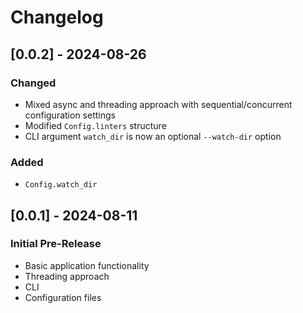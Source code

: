 # Changelog


## [0.0.2] - 2024-08-26
### Changed
- Mixed async and threading approach with sequential/concurrent configuration settings
- Modified `Config.linters` structure
- CLI argument `watch_dir` is now an optional `--watch-dir` option

### Added
- `Config.watch_dir`


## [0.0.1] - 2024-08-11
### Initial Pre-Release
- Basic application functionality
- Threading approach
- CLI
- Configuration files

